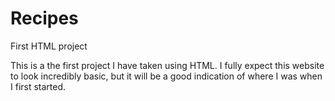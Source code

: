 # Recipes
First HTML project

This is a the first project I have taken using HTML. I fully expect this website to look incredibly basic, but it will be a good indication of where I was when I first started. 
